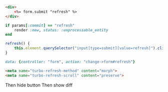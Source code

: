 ```html
<div>
    <%= form.submit "refresh" %>
</div>
```

```rb
if params[:commit] == "refresh"
    render :new, status: :unprocessable_entity
end
```

```js
refresh() {
    this.element.querySelector("input[type=submit][value=refresh]").click()
}
```

```rb
data: {controller: "form", action: "change->form#refresh"}
```

```html
<meta name="turbo-refresh-method" content="morph">
<meta name="turbo-refresh-scroll" content="preserve">
```

Then hide button
Then show diff
